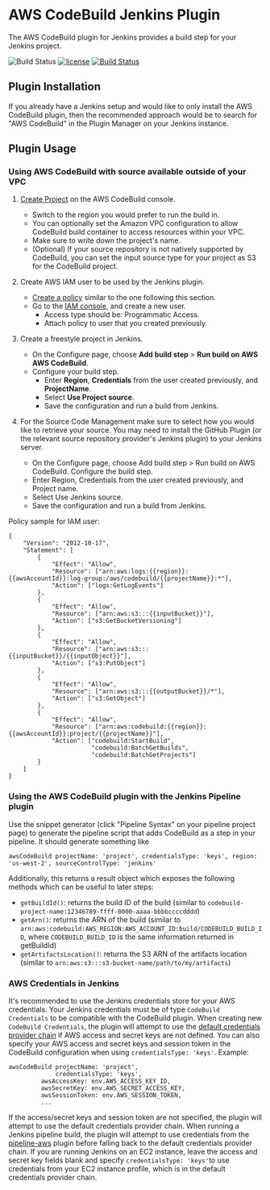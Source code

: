 # AWS CodeBuild Jenkins Plugin
The AWS CodeBuild plugin for Jenkins provides a build step for your Jenkins project.

![Build Status](https://codebuild.us-west-2.amazonaws.com/badges?uuid=eyJlbmNyeXB0ZWREYXRhIjoiK0hKUGVGdFlLS0ZmWTY3TnpIaitFcHZydlg1THlsK1dYNGN4dEtxSHZPQzBna0EwWkwzY3JQMUdGaGF3THVkd3NSYmFKT2NmOFRaNmFTak9Ma1VZd0xzPSIsIml2UGFyYW1ldGVyU3BlYyI6IlVvZ0Fpc3NvdGxLY002UjIiLCJtYXRlcmlhbFNldFNlcmlhbCI6MX0%3D&branch=master) [![license](http://img.shields.io/badge/license-Apache2.0-brightgreen.svg?style=flat)](https://github.com/jenkinsci/aws-codebuild-plugin/blob/master/LICENSE)
[![Build Status](https://ci.jenkins.io/buildStatus/icon?job=Plugins/aws-codebuild-plugin/master)](https://ci.jenkins.io/job/Plugins/job/aws-codebuild-plugin/job/master/)

## Plugin Installation
If you already have a Jenkins setup and would like to only install the AWS CodeBuild plugin, then the recommended approach would be to search for "AWS CodeBuild" in the Plugin Manager on your Jenkins instance.

## Plugin Usage

### Using AWS CodeBuild with source available outside of your VPC

1. [Create Project](http://docs.aws.amazon.com/console/codebuild/create-project) on the AWS CodeBuild console.
	* Switch to the region you would prefer to run the build in.
	* You can optionally set the Amazon VPC configuration to allow CodeBuild build container to access resources within your VPC.
	* Make sure to write down the project's name.
	* (Optional) If your source repository is not natively supported by CodeBuild, you can set the input source type for your project as S3 for the CodeBuild project.
2. Create AWS IAM user to be used by the Jenkins plugin.
	* [Create a policy](https://console.aws.amazon.com/iam/home?region=us-east-1#/policies$new) similar to the one following this section.
	* Go to the [IAM console](https://console.aws.amazon.com/iam/home?region=us-east-1#/users$new?step=details), and create a new user.
		* Access type should be: Programmatic Access.
		* Attach policy to user that you created previously.
3. Create a freestyle project in Jenkins.
	* On the Configure page, choose **Add build step** > **Run build on AWS AWS CodeBuild**.
	* Configure your build step.
		* Enter **Region**, **Credentials** from the user created previously, and **ProjectName**.
		* Select **Use Project source**.
		* Save the configuration and run a build from Jenkins.

4. For the Source Code Management make sure to select how you would like to retrieve your source. You may need to install the GitHub Plugin (or the relevant source repository provider's Jenkins plugin) to your Jenkins server.
	* On the Configure page, choose Add build step > Run build on AWS CodeBuild.
Configure the build step.
	* Enter Region, Credentials from the user created previously, and Project name.
	* Select Use Jenkins source.
	* Save the configuration and run a build from Jenkins.

Policy sample for IAM user:
```
{
    "Version": "2012-10-17",
    "Statement": [
        {
            "Effect": "Allow",
            "Resource": ["arn:aws:logs:{{region}}:{{awsAccountId}}:log-group:/aws/codebuild/{{projectName}}:*"],
            "Action": ["logs:GetLogEvents"]
        },
        {
            "Effect": "Allow",
            "Resource": ["arn:aws:s3:::{{inputBucket}}"],
            "Action": ["s3:GetBucketVersioning"]
        },
        {
            "Effect": "Allow",
            "Resource": ["arn:aws:s3:::{{inputBucket}}/{{inputObject}}"],
            "Action": ["s3:PutObject"]
        },
        {
            "Effect": "Allow",
            "Resource": ["arn:aws:s3:::{{outputBucket}}/*"],
            "Action": ["s3:GetObject"]
        },
        {
            "Effect": "Allow",
            "Resource": ["arn:aws:codebuild:{{region}}:{{awsAccountId}}:project/{{projectName}}"],
            "Action": ["codebuild:StartBuild",
                       "codebuild:BatchGetBuilds",
                       "codebuild:BatchGetProjects"]
        }
	]
}
```
### Using the AWS CodeBuild plugin with the Jenkins Pipeline plugin

Use the snippet generator (click "Pipeline Syntax" on your pipeline project page) to generate the pipeline script that adds CodeBuild as a step in your pipeline. It should generate something like

```
awsCodeBuild projectName: 'project', credentialsType: 'keys', region: 'us-west-2', sourceControlType: 'jenkins'
```

Additionally, this returns a result object which exposes the following methods which can be useful to later steps:

* `getBuildId()`: returns the build ID of the build (similar to `codebuild-project-name:12346789-ffff-0000-aaaa-bbbbccccdddd`)
* `getArn()`: returns the ARN of the build (similar to `arn:aws:codebuild:AWS_REGION:AWS_ACCOUNT_ID:build/CODEBUILD_BUILD_ID`, where `CODEBUILD_BUILD_ID` is the same information returned in getBuildId)
* `getArtifactsLocation()`: returns the S3 ARN of the artifacts location (similar to `arn:aws:s3:::s3-bucket-name/path/to/my/artifacts`)

### AWS Credentials in Jenkins

It's recommended to use the Jenkins credentials store for your AWS credentials. Your Jenkins credentials must be of type `CodeBuild Credentials` to be compatible with the CodeBuild plugin. When creating new `CodeBuild Credentials`, the plugin will attempt to use the [default credentials provider chain](https://docs.aws.amazon.com/AWSJavaSDK/latest/javadoc/com/amazonaws/auth/DefaultAWSCredentialsProviderChain.html) if AWS access and secret keys are not defined. You can also specify your AWS access and secret keys and session token in the CodeBuild configuration when using `credentialsType: 'keys'`. Example: 

```
awsCodeBuild projectName: 'project', 
             credentialsType: 'keys',
	     awsAccessKey: env.AWS_ACCESS_KEY_ID,
	     awsSecretKey: env.AWS_SECRET_ACCESS_KEY,
	     awsSessionToken: env.AWS_SESSION_TOKEN,
	     ...
```

If the access/secret keys and session token are not specified, the plugin will attempt to use the default credentials provider chain. When running a Jenkins pipeline build, the plugin will attempt to use credentials from the [pipeline-aws](https://plugins.jenkins.io/pipeline-aws) plugin before falling back to the default credentials provider chain. If you are running Jenkins on an EC2 instance, leave the access and secret key fields blank and specify `credentialsType: 'keys'`to use credentials from your EC2 instance profile, which is in the default credentials provider chain. 

